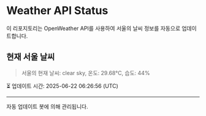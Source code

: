 
# Weather API Status

이 리포지토리는 OpenWeather API를 사용하여 서울의 날씨 정보를 자동으로 업데이트합니다.

## 현재 서울 날씨
> 서울의 현재 날씨: clear sky, 온도: 29.68°C, 습도: 44%

⏳ 업데이트 시간: 2025-06-22 06:26:56 (UTC)

---
자동 업데이트 봇에 의해 관리됩니다.
